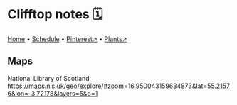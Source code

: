 # Clifftop notes 🗓

[Home](https://notes.grwd.uk/walled/) • [Schedule](https://notes.grwd.uk/walled/schedule/) • [Pinterest↗](https://pinterest.co.uk/NatureWorksGarden/walled/) • [Plants↗](https://bit.ly/walled-plants)

## Maps

National Library of Scotland <https://maps.nls.uk/geo/explore/#zoom=16.950043159634873&lat=55.21576&lon=-3.72178&layers=5&b=1>
